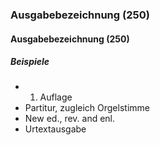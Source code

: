 ### Ausgabebezeichnung (250)

#### Ausgabebezeichnung (250)

##### Beispiele  
- 1. Auflage
- Partitur, zugleich Orgelstimme  
- New ed., rev. and enl.  
- Urtextausgabe
